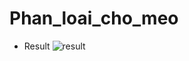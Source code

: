 # Phan_loai_cho_meo

- Result
![result](https://user-images.githubusercontent.com/77164495/159163238-c2689488-6d9f-4372-8045-73154e5b93ee.png)
